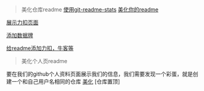 > 美化仓库readme
[使用git-readme-stats](https://github.com/anuraghazra/github-readme-stats/blob/master/docs/readme_cn.md)
[美化你的readme](https://kilienazure.com/github-profile-readme/)

[展示力扣页面](https://kilienazure.com/github-profile-readme/)

[添加数据牌]()

[给readme添加力扣，牛客等](https://github.com/songquanpeng/stats-cards)

> 美化个人页readme

要在我们的github个人资料页面展示我们的信息，我们需要发现一个彩蛋，就是创建一个和自己用户名相同的仓库
[美化](https://www.penghh.fun/2021/05/28/2021-5-28-githubbeautify2/)
[仓库置顶]